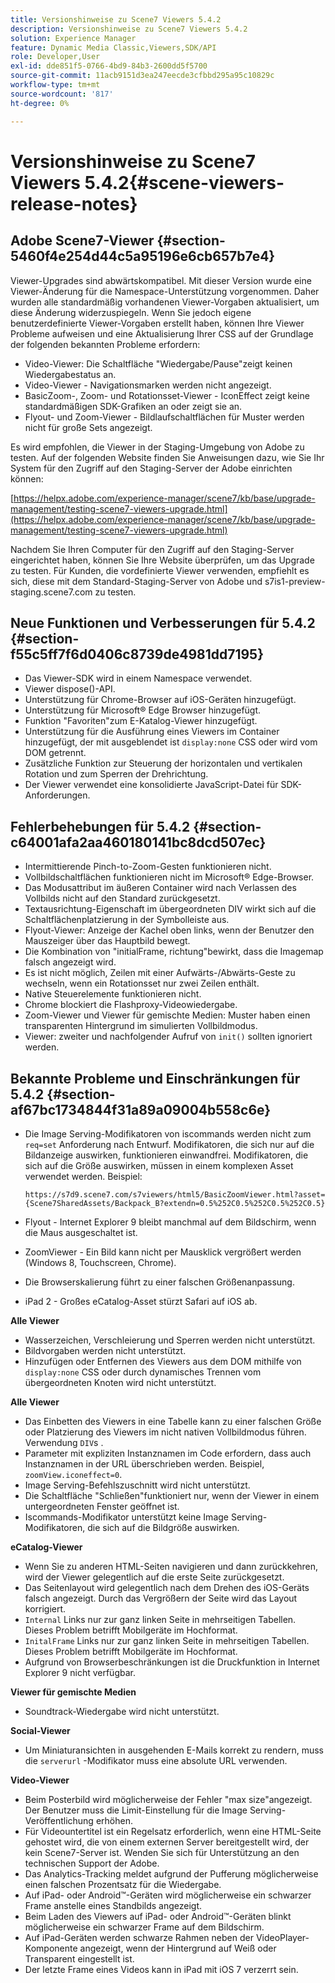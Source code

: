 ```yaml
---
title: Versionshinweise zu Scene7 Viewers 5.4.2
description: Versionshinweise zu Scene7 Viewers 5.4.2
solution: Experience Manager
feature: Dynamic Media Classic,Viewers,SDK/API
role: Developer,User
exl-id: dde851f5-0766-4bd9-84b3-2600dd5f5700
source-git-commit: 11acb9151d3ea247eecde3cfbbd295a95c10829c
workflow-type: tm+mt
source-wordcount: '817'
ht-degree: 0%

---
```


# Versionshinweise zu Scene7 Viewers 5.4.2{#scene-viewers-release-notes}

## Adobe Scene7-Viewer {#section-5460f4e254d44c5a95196e6cb657b7e4}

Viewer-Upgrades sind abwärtskompatibel. Mit dieser Version wurde eine Viewer-Änderung für die Namespace-Unterstützung vorgenommen. Daher wurden alle standardmäßig vorhandenen Viewer-Vorgaben aktualisiert, um diese Änderung widerzuspiegeln. Wenn Sie jedoch eigene benutzerdefinierte Viewer-Vorgaben erstellt haben, können Ihre Viewer Probleme aufweisen und eine Aktualisierung Ihrer CSS auf der Grundlage der folgenden bekannten Probleme erfordern:

* Video-Viewer: Die Schaltfläche &quot;Wiedergabe/Pause&quot;zeigt keinen Wiedergabestatus an.
* Video-Viewer - Navigationsmarken werden nicht angezeigt.
* BasicZoom-, Zoom- und Rotationsset-Viewer - IconEffect zeigt keine standardmäßigen SDK-Grafiken an oder zeigt sie an.
* Flyout- und Zoom-Viewer - Bildlaufschaltflächen für Muster werden nicht für große Sets angezeigt.

Es wird empfohlen, die Viewer in der Staging-Umgebung von Adobe zu testen. Auf der folgenden Website finden Sie Anweisungen dazu, wie Sie Ihr System für den Zugriff auf den Staging-Server der Adobe einrichten können:

[https://helpx.adobe.com/experience-manager/scene7/kb/base/upgrade-management/testing-scene7-viewers-upgrade.html](https://helpx.adobe.com/experience-manager/scene7/kb/base/upgrade-management/testing-scene7-viewers-upgrade.html)

Nachdem Sie Ihren Computer für den Zugriff auf den Staging-Server eingerichtet haben, können Sie Ihre Website überprüfen, um das Upgrade zu testen. Für Kunden, die vordefinierte Viewer verwenden, empfiehlt es sich, diese mit dem Standard-Staging-Server von Adobe und s7is1-preview-staging.scene7.com zu testen.

## Neue Funktionen und Verbesserungen für 5.4.2 {#section-f55c5ff7f6d0406c8739de4981dd7195}

* Das Viewer-SDK wird in einem Namespace verwendet.
* Viewer dispose()-API.
* Unterstützung für Chrome-Browser auf iOS-Geräten hinzugefügt.
* Unterstützung für Microsoft® Edge Browser hinzugefügt.
* Funktion &quot;Favoriten&quot;zum E-Katalog-Viewer hinzugefügt.
* Unterstützung für die Ausführung eines Viewers im Container hinzugefügt, der mit ausgeblendet ist `display:none` CSS oder wird vom DOM getrennt.
* Zusätzliche Funktion zur Steuerung der horizontalen und vertikalen Rotation und zum Sperren der Drehrichtung.
* Der Viewer verwendet eine konsolidierte JavaScript-Datei für SDK-Anforderungen.

## Fehlerbehebungen für 5.4.2 {#section-c64001afa2aa460180141bc8dcd507ec}

* Intermittierende Pinch-to-Zoom-Gesten funktionieren nicht.
* Vollbildschaltflächen funktionieren nicht im Microsoft® Edge-Browser.
* Das Modusattribut im äußeren Container wird nach Verlassen des Vollbilds nicht auf den Standard zurückgesetzt.
* Textausrichtung-Eigenschaft im übergeordneten DIV wirkt sich auf die Schaltflächenplatzierung in der Symbolleiste aus.
* Flyout-Viewer: Anzeige der Kachel oben links, wenn der Benutzer den Mauszeiger über das Hauptbild bewegt.
* Die Kombination von &quot;initialFrame, richtung&quot;bewirkt, dass die Imagemap falsch angezeigt wird.
* Es ist nicht möglich, Zeilen mit einer Aufwärts-/Abwärts-Geste zu wechseln, wenn ein Rotationsset nur zwei Zeilen enthält.
* Native Steuerelemente funktionieren nicht.
* Chrome blockiert die Flashproxy-Videowiedergabe.
* Zoom-Viewer und Viewer für gemischte Medien: Muster haben einen transparenten Hintergrund im simulierten Vollbildmodus.
* Viewer: zweiter und nachfolgender Aufruf von `init()` sollten ignoriert werden.

## Bekannte Probleme und Einschränkungen für 5.4.2 {#section-af67bc1734844f31a89a09004b558c6e}

* Die Image Serving-Modifikatoren von iscommands werden nicht zum `req=set` Anforderung nach Entwurf. Modifikatoren, die sich nur auf die Bildanzeige auswirken, funktionieren einwandfrei. Modifikatoren, die sich auf die Größe auswirken, müssen in einem komplexen Asset verwendet werden. Beispiel:

   ```
   https://s7d9.scene7.com/s7viewers/html5/BasicZoomViewer.html?asset= {Scene7SharedAssets/Backpack_B?extendn=0.5%252C0.5%252C0.5%252C0.5}
   ```

* Flyout - Internet Explorer 9 bleibt manchmal auf dem Bildschirm, wenn die Maus ausgeschaltet ist.
* ZoomViewer - Ein Bild kann nicht per Mausklick vergrößert werden (Windows 8, Touchscreen, Chrome).
* Die Browserskalierung führt zu einer falschen Größenanpassung.
* iPad 2 - Großes eCatalog-Asset stürzt Safari auf iOS ab.

**Alle Viewer**

* Wasserzeichen, Verschleierung und Sperren werden nicht unterstützt.
* Bildvorgaben werden nicht unterstützt.
* Hinzufügen oder Entfernen des Viewers aus dem DOM mithilfe von `display:none` CSS oder durch dynamisches Trennen vom übergeordneten Knoten wird nicht unterstützt.

**Alle Viewer**

* Das Einbetten des Viewers in eine Tabelle kann zu einer falschen Größe oder Platzierung des Viewers im nicht nativen Vollbildmodus führen. Verwendung `DIV`s .
* Parameter mit expliziten Instanznamen im Code erfordern, dass auch Instanznamen in der URL überschrieben werden. Beispiel, `zoomView.iconeffect=0`.
* Image Serving-Befehlszuschnitt wird nicht unterstützt.
* Die Schaltfläche &quot;Schließen&quot;funktioniert nur, wenn der Viewer in einem untergeordneten Fenster geöffnet ist.
* Iscommands-Modifikator unterstützt keine Image Serving-Modifikatoren, die sich auf die Bildgröße auswirken.

**eCatalog-Viewer**

* Wenn Sie zu anderen HTML-Seiten navigieren und dann zurückkehren, wird der Viewer gelegentlich auf die erste Seite zurückgesetzt.
* Das Seitenlayout wird gelegentlich nach dem Drehen des iOS-Geräts falsch angezeigt. Durch das Vergrößern der Seite wird das Layout korrigiert.
* `Internal` Links nur zur ganz linken Seite in mehrseitigen Tabellen. Dieses Problem betrifft Mobilgeräte im Hochformat.
* `InitalFrame` Links nur zur ganz linken Seite in mehrseitigen Tabellen. Dieses Problem betrifft Mobilgeräte im Hochformat.
* Aufgrund von Browserbeschränkungen ist die Druckfunktion in Internet Explorer 9 nicht verfügbar.

**Viewer für gemischte Medien**

* Soundtrack-Wiedergabe wird nicht unterstützt.

**Social-Viewer**

* Um Miniaturansichten in ausgehenden E-Mails korrekt zu rendern, muss die `serverurl` -Modifikator muss eine absolute URL verwenden.

**Video-Viewer**

* Beim Posterbild wird möglicherweise der Fehler &quot;max size&quot;angezeigt. Der Benutzer muss die Limit-Einstellung für die Image Serving-Veröffentlichung erhöhen.
* Für Videountertitel ist ein Regelsatz erforderlich, wenn eine HTML-Seite gehostet wird, die von einem externen Server bereitgestellt wird, der kein Scene7-Server ist. Wenden Sie sich für Unterstützung an den technischen Support der Adobe.
* Das Analytics-Tracking meldet aufgrund der Pufferung möglicherweise einen falschen Prozentsatz für die Wiedergabe.
* Auf iPad- oder Android™-Geräten wird möglicherweise ein schwarzer Frame anstelle eines Standbilds angezeigt.
* Beim Laden des Viewers auf iPad- oder Android™-Geräten blinkt möglicherweise ein schwarzer Frame auf dem Bildschirm.
* Auf iPad-Geräten werden schwarze Rahmen neben der VideoPlayer-Komponente angezeigt, wenn der Hintergrund auf Weiß oder Transparent eingestellt ist.
* Der letzte Frame eines Videos kann in iPad mit iOS 7 verzerrt sein.
